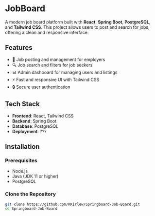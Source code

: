 # JobBoard  
A modern job board platform built with **React**, **Spring Boot**, **PostgreSQL**, and **Tailwind CSS**. This project allows users to post and search for jobs, offering a clean and responsive interface.

## Features  
- 📝 Job posting and management for employers  
- 🔍 Job search and filters for job seekers  
- 📊 Admin dashboard for managing users and listings  
- ⚡ Fast and responsive UI with Tailwind CSS  
- 🔒 Secure user authentication  

## Tech Stack  
- **Frontend**: React, Tailwind CSS  
- **Backend**: Spring Boot  
- **Database**: PostgreSQL  
- **Deployment**: ???

## Installation  
### Prerequisites  
- Node.js  
- Java (JDK 11 or higher)  
- PostgreSQL  

### Clone the Repository  
```bash
git clone https://github.com/RKirlew/Springboard-Job-Board.git
cd Springboard-Job-Board

